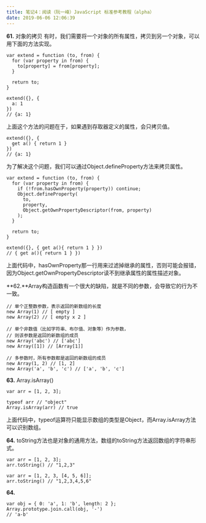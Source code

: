 ```yaml
---
title: 笔记4：阅读（阮一峰）JavaScript 标准参考教程（alpha）
date: 2019-06-06 12:06:39
---
```


**61.** 对象的拷贝
有时，我们需要将一个对象的所有属性，拷贝到另一个对象，可以用下面的方法实现。
```
var extend = function (to, from) {
  for (var property in from) {
    to[property] = from[property];
  }

  return to;
}

extend({}, {
  a: 1
})
// {a: 1}
```
上面这个方法的问题在于，如果遇到存取器定义的属性，会只拷贝值。
```
extend({}, {
  get a() { return 1 }
})
// {a: 1}
```
为了解决这个问题，我们可以通过Object.defineProperty方法来拷贝属性。
```
var extend = function (to, from) {
  for (var property in from) {
    if (!from.hasOwnProperty(property)) continue;
    Object.defineProperty(
      to,
      property,
      Object.getOwnPropertyDescriptor(from, property)
    );
  }

  return to;
}

extend({}, { get a(){ return 1 } })
// { get a(){ return 1 } })
```
上面代码中，hasOwnProperty那一行用来过滤掉继承的属性，否则可能会报错，因为Object.getOwnPropertyDescriptor读不到继承属性的属性描述对象。

**62.**Array构造函数有一个很大的缺陷，就是不同的参数，会导致它的行为不一致。
```
// 单个正整数参数，表示返回的新数组的长度
new Array(1) // [ empty ]
new Array(2) // [ empty x 2 ]

// 单个非数值（比如字符串、布尔值、对象等）作为参数，
// 则该参数是返回的新数组的成员
new Array('abc') // ['abc']
new Array([1]) // [Array[1]]

// 多参数时，所有参数都是返回的新数组的成员
new Array(1, 2) // [1, 2]
new Array('a', 'b', 'c') // ['a', 'b', 'c']
```

**63.** Array.isArray()
```
var arr = [1, 2, 3];

typeof arr // "object"
Array.isArray(arr) // true
```
上面代码中，typeof运算符只能显示数组的类型是Object，而Array.isArray方法可以识别数组。

**64.** toString方法也是对象的通用方法，数组的toString方法返回数组的字符串形式。
```
var arr = [1, 2, 3];
arr.toString() // "1,2,3"

var arr = [1, 2, 3, [4, 5, 6]];
arr.toString() // "1,2,3,4,5,6"
```

**64.** 
```
var obj = { 0: 'a', 1: 'b', length: 2 };
Array.prototype.join.call(obj, '-')
// 'a-b'
```